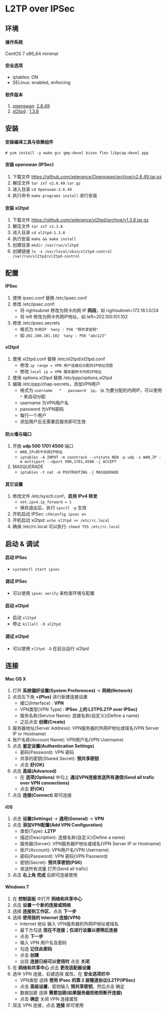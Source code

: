 # L2TP over IPSec

## 环境

#### 操作系统
CentOS 7 x86_64 minimal

#### 安全选项
* iptables:   ON
* SELinux:    enabled, enforcing

#### 软件版本
1. [openswan](https://github.com/xelerance/Openswan): [2.6.49](https://github.com/xelerance/Openswan/archive/v2.6.49.tar.gz)
2. [xl2tpd](https://github.com/xelerance/xl2tpd)    : [1.3.8](https://github.com/xelerance/xl2tpd/archive/v1.3.8.tar.gz)


## 安装

#### 安装编译工具与依赖组件
`# yum install -y make gcc gmp-devel bison flex libpcap-devel ppp`

#### 安装 openswan (IPSec)
1. 下载文件 https://github.com/xelerance/Openswan/archive/v2.6.49.tar.gz
2. 解压文件 `tar zxf v2.6.49.tar.gz`
3. 进入目录 `cd Openswan-2.6.49`
4. 执行命令 `make programs install` 进行安装

#### 安装 xl2tpd
1. 下载文件 <https://github.com/xelerance/xl2tpd/archive/v1.3.8.tar.gz>
2. 解压文件 `tar zxf v1.3.8`
3. 进入目录 `cd xl2tpd-1.3.8`
4. 执行安装 `make && make install`
5. 创建目录 `mkdir /var/run/xl2tpd`
6. 创建链接 `ln -s /usr/local/sbin/xl2tpd-control /var/run/xl2tpd/xl2tpd-control`


## 配置

#### IPSec
1. 使用 ipsec.conf 替换 /etc/ipsec.conf
2. 修改 /etc/ipsec.conf:
    + 将 rightsubnet 修改为网卡内网 IP **网段**，如 rightsubnet=172.16.1.0/24
    + 将 left 修改为网卡外网IP地址，如 left=202.100.101.102
3. 修改 /etc/ipsec.secrets
    + 格式为 `外网IP  %any : PSK "预共享密钥"`
    + 如 `202.100.101.102  %any : PSK "abc123"`

#### xl2tpd
1. 使用 xl2tpd.conf 替换 /etc/xl2tpd/xl2tpd.conf
    + 修改 `ip range = VPN 用户连接后分配的IP地址范围`
    + 修改 `local ip = VPN 服务器网卡内网IP地址`
2. 使用 options.xl2tpd 替换 /etc/ppp/options.xl2tpd
3. 编辑 /etc/ppp/chap-secrets，添加VPN用户
    + 格式为 `username   *   password  ip`， ip 为要分配的内网IP，可以使用 `*` 来自动分配
    + username 为VPN用户名
    + password 为VPN密码
    + 每行一个用户
    + 添加用户后无需重启服务即可生效

#### 防火墙与端口
1. 开放 **udp 500 1701 4500** 端口
    + `WAN_IP=网卡外网IP地址`
    + `iptables -A INPUT -m conntrack --ctstate NEW -p udp -s WAN_IP -m multiport --dport 500,1701,4500 -j ACCEPT`
2. MASQUERADE
    + `iptables -t nat -A POSTROUTING -j MASQUERADE`

#### 其它设置
1. 修改文件 /etc/sysctl.conf，**启用 IPv4 转发**
    + `net.ipv4.ip_forward = 1`
    + 保存退出后，执行 `sysctl -p` 生效
2. 开机启动 IPSec:  `chkconfig ipsec on`
3. 开机启动 xl2tpd: `echo xl2tpd >> /etc/rc.local`
4. 确保 /etc/rc.local 可以执行: `chmod 755 /etc/rc.local`

## 启动 & 调试
#### 启动 IPSec
* `systemctl start ipsec`

#### 调试 IPSec
* 可以使用 `ipsec verify` 来检查环境与配置

#### 启动 xl2tpd
* 启动 `xl2tpd`
* 停止 `killall -9 xl2tpd`

#### 调试 xl2tpd
* 可以使用 `xl2tpd -D` 在前台运行 xl2tpd


## 连接
#### Mac OS X
1. 打开 **系统偏好设置(System Preferences)** -> **网络(Network)**
2. 点击左下角 **+(Plus)** 进行新建连接设置
    + 接口(Interface)      : **VPN**
    + VPN类型(VPN Type)    : **IPSec 上的 L2TP(L2TP over IPSec)**
    + 服务名称(Service Name): 连接名称(自定义)(Define a name)
    + 之后点击 **创建(Create)**
3. 服务器地址(Server Address): VPN服务器的外网IP地址或域名(VPN Server IP or Hostname)
4. 账户名称(Account Name): VPN用户名(VPN Username)
5. 点击 **鉴定设置(Authentication Settings)**
    + 密码(Password): VPN 密码
    + 共享的密钥(Shared Secret): **预共享密钥**
    + 点击 **好(OK)**
6. 点击 **高级(Advanced)**
    + 在 **选项(Options)** 中勾上 **通过VPN连接发送所有通信(Send all trafic over VPN connections)**
    + 点击 **好(OK)**
7. 点击 **连接(Connect)** 即可连接

#### iOS
1. 点击 **设置(Settings)** -> **通用(General)** -> **VPN**
2. 点击 **添加VPN配置(Add VPN Configuration)**
    + 类型(Type): **L2TP**
    + 描述(Description): 连接名称(自定义)(Define a name)
    + 服务器(Server): VPN服务器IP地址或域名(VPN Server IP or Hostname)
    + 账户(Account): VPN用户名(VPN Username)
    + 密码(Password): VPN 密码(VPN Password)
    + 密钥(Secret): **预共享密钥(PSK)**
    + 发送所有流量 打开(Send all trafic)
3. 点击 **右上角 完成** 后即可连接使用

#### Windows 7
1. 在 **控制面板** 中打开 **网络和共享中心**
2. 点击 **设置一个新的连接或网络**
3. 选择 **连接到工作区**，点击 **下一步**
4. 选择 **使用我的 Internet 连接(VPN)**
    + Internet 地址 输入 VPN服务器的外网IP地址或域名
    + 最下方勾选 **现在不连接；仅进行设置以便稍后连接**
    + 点击 **下一步**
    + 输入 VPN 用户名及密码
    + 勾选 **记住此密码**
    + 点击 **创建**
    + 出现 **连接已经可以使用时** 点击 **关闭**
5. 在 **网络和共享中心** 点击 **更改适配器设置**
6. 选中 VPN 连接，右键选择 属性，在 **安全选项栏中**
    + VPN类型 选择 **使用 IPsec 的第 2 层隧道协议(L2TP/IPSec)**
    + 点击 **高级设置**，密钥输入 **预共享密钥**，然后点击 确定
    + 数据加密 选择 **需要加密(如果服务器拒绝将断开连接)**
    + 点击 **确定** 关闭 VPN 连接属性
7. 双击 VPN 连接，点击 **连接** 即可使用
